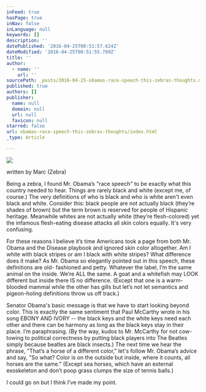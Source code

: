 ```yaml
---
inFeed: true
hasPage: true
inNav: false
inLanguage: null
keywords: []
description: ''
datePublished: '2016-04-25T00:51:57.624Z'
dateModified: '2016-04-25T00:51:55.709Z'
title: ''
author:
  - name: ''
    url: ''
sourcePath: _posts/2016-04-25-obamas-race-speech-this-zebras-thoughts.md
published: true
authors: []
publisher:
  name: null
  domain: null
  url: null
  favicon: null
starred: false
url: obamas-race-speech-this-zebras-thoughts/index.html
_type: Article

---
```

![](https://s3-us-west-2.amazonaws.com/the-grid-img/p/f5cb7ce2eb7a899d590447d6a5803eb47fc4778c.png)

written by Marc (Zebra)

Being a zebra, I found Mr. Obamaʼs "race speech" to be exactly what this country needed to hear. Things are rarely black and white (except me, of course.) The very definitions of who is black and who is white aren't even black and white. Consider this: black people are not actually black (theyʼre shades of brown) but the term brown is reserved for people of Hispanic heritage. Meanwhile whites are not actually white (theyʼre flesh-colored) yet the infamous flesh-eating disease attacks all skin colors equally. It's very confusing.

For these reasons I believe itʼs time Americans took a page from both Mr. Obama and the Disease playbook and ignored skin color altogether. Am I white with black stripes or am I black with white stripes? What difference does it make? As Mr. Obama so elegantly pointed out in this speech, these definitions are old- fashioned and petty. Whatever the label, Iʼm the same animal on the inside. Weʼre ALL the same. A goat and a whitefish may LOOK different but inside there IS no difference. (Except that one is a warm-blooded mammal while the other has gills but letʼs not let semantics and pigeon-holing definitions throw us off track.) 

Senator Obama's basic message is that we have to start looking beyond color. This is exactly the same sentiment that Paul McCarthy wrote in his song EBONY AND IVORY -- the black keys and the white keys need each other and there can be harmony as long as the black keys stay in their place. Iʼm paraphrasing. (By the way, kudos to Mr. McCarthy for not cow-towing to political correctness by putting black players into The Beatles simply because beatles are black insects.) The next time we hear the phrase, "Thatʼs a horse of a different color," let's follow Mr. Obamaʼs advice and say, "So what? Color is on the outside but inside, where it counts, all horses are the same." (Except sea horses, which have an external exoskeleton and donʼt poop grass clumps the size of tennis balls.) 

I could go on but I think Iʼve made my point.
